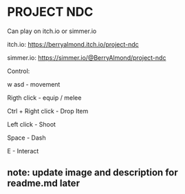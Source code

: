 # PROJECT NDC

Can play on itch.io or simmer.io

itch.io: https://berryalmond.itch.io/project-ndc

simmer.io: https://simmer.io/@BerryAlmond/project-ndc

Control:

 w
asd     -    movement

Rigth click     -      equip / melee

Ctrl + Right click     -       Drop Item

Left click      -     Shoot

Space     -     Dash

E    -   Interact


## note: update image and description for readme.md later
